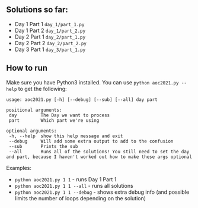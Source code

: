 
## Solutions so far:

 * Day 1 Part 1 `day_1/part_1.py`
 * Day 1 Part 2 `day_1/part_2.py`
 * Day 2 Part 1 `day_2/part_1.py`
 * Day 2 Part 2 `day_2/part_2.py`
 * Day 3 Part 1 `day_3/part_1.py`
 
 ## How to run

 Make sure you have Python3 installed.  You can use `python aoc2021.py --help` to get the following:

 ```
 usage: aoc2021.py [-h] [--debug] [--sub] [--all] day part

positional arguments:
  day         The Day we want to process
  part        Which part we're using

optional arguments:
  -h, --help  show this help message and exit
  --debug     Will add some extra output to add to the confusion
  --sub       Prints the sub
  --all       Runs all of the solutions! You still need to set the day and part, because I haven't worked out how to make these args optional
  ```

Examples:
 * `python aoc2021.py 1 1` - runs Day 1 Part 1
 * `python aoc2021.py 1 1 --all` - runs all solutions
 * `python aoc2021.py 1 1 --debug` - shows extra debug info (and possible limits the number of loops depending on the solution)
 